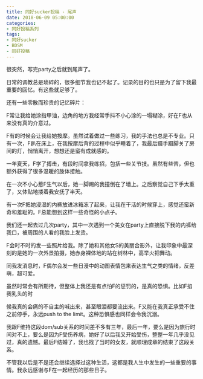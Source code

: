 ```yaml
---
title: 同好sucker投稿 - 尾声
date: 2018-06-09 05:00:00
categories:
- 同好投稿系列
tags:
- 同好sucker
- BDSM
- 同好投稿
---
```


很突然，写完party之后就到尾声了。

日常的调教总是琐碎的，很多细节我也记不起了。记录的目的也只是为了留下我最重要的回忆。有这些就足够了。

还有一些零散而珍贵的记忆碎片：

F常让我给她涂指甲油，边角的地方我经常手抖不小心涂的一塌糊涂，好在F也从来没有真的介意过。

F有的时候会让我给她按摩。虽然试着做过一些练习，我的手法也总是不专业。只有一次，F趴在床上，在我按摩后背的过程中似乎睡着了，我最后蹑手蹑脚关了房间的灯，悄悄离开，想想还是蛮有成就感的。

一年夏天，F学了搏击，有段时间拿我练招，包括一些关节技。虽然有些苦，但也额外获得了很多温暖的肢体接触。

在一次不小心惹F生气以后，她一脚踢的我撞倒在了墙上。之后察觉自己下手太重了，又体贴地搂着我安抚了半天。

有一次F把她浸湿的内裤放进冰箱冻了起来，让我在干活的时候穿上，感觉还蛮新奇和羞耻的。F总能想到这样一些奇怪的小点子。

我们还一起去过几次party，其中一次遇到一个美女在party上直接脱下我的内裤给我口，被周围的人看的我脸上发烫。

F会时不时的发一些照片给我。除了她和其他女S的美丽合影外，让我印象中最深刻的是她的一次外景拍摄，她赤身裸体地的站在树林中，高举火把舞动。

同我发消息时，F偶尔会发一些日漫中的动图表情包来表达生气之类的情绪，反差萌，超可爱。

虽然时常会有所期待，但整体上我还是有点怕F的惩罚的，是真的恐惧。比如F掐我乳头的时

候我真的会痛的不自主的喊出来，甚至眼泪都要流出来。F又能在我真正承受不住之前停手，永远push to the limit。这种恐惧感也同样会令我沉溺。

我跟F维持这段dom/sub关系的时间差不多有三年，最后一年，要么是因为旅行时间对不上，要么是因为F受伤养病，她好了以后我又开始受伤，整整一年几乎没见过，真的遗憾。最后F结婚了，我也找了当时的女友，就顺理成章的结束了这段关系。

不管我以后是不是还会继续选择过这种生活，这都是我人生中发生的一些重要的事情。我永远感谢与F在一起经历的那些日子。